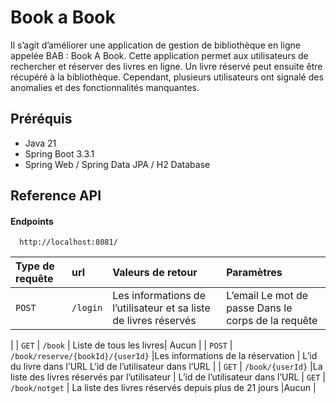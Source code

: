 # Book a Book

Il s’agit d’améliorer une application de gestion de bibliothèque en ligne appelée BAB : Book A Book. Cette application permet aux utilisateurs de rechercher et réserver des livres en ligne. Un livre réservé peut ensuite être récupéré à la bibliothèque. Cependant, plusieurs utilisateurs ont signalé des anomalies et des fonctionnalités manquantes.

## Préréquis

- Java 21
- Spring Boot 3.3.1
- Spring Web / Spring Data JPA / H2 Database

## Reference API

#### Endpoints

```http
  http://localhost:8081/
```

| Type de requête | url      | Valeurs de retour                                                | Paramètres                                          |
| :-------------- | :------- | :--------------------------------------------------------------- | :-------------------------------------------------- |
| `POST`          | `/login` | Les informations de l’utilisateur et sa liste de livres réservés | L’email Le mot de passe Dans le corps de la requête |

|
| `GET` | `/book` | Liste de tous les livres| Aucun
|
| `POST` | `/book/reserve/{bookId}/{userId}` |Les informations de la réservation | L’id du livre dans l’URL L’id de l’utilisateur dans l’URL
|
| `GET` | `/book/{userId}` |La liste des livres réservés par l’utilisateur | L’id de l’utilisateur dans l’URL
| `GET` | `/book/notget` | La liste des livres réservés depuis plus de 21 jours |Aucun
|
